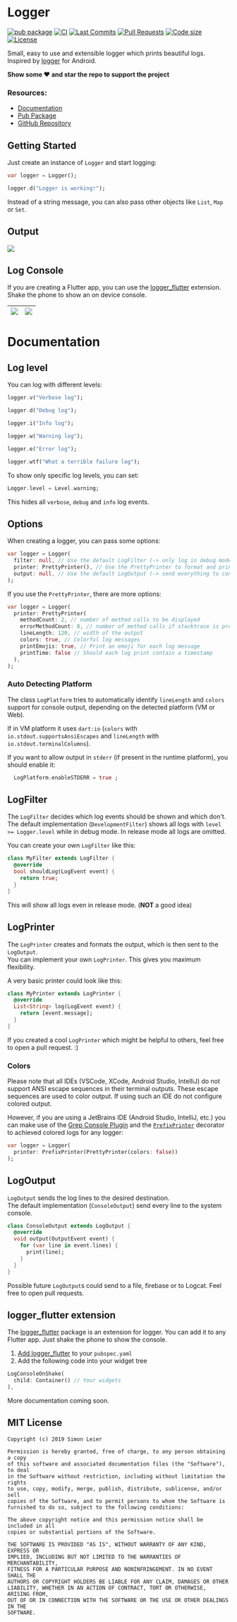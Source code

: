 # Logger

[![pub package](https://img.shields.io/pub/v/logger.svg?logo=dart&logoColor=00b9fc)](https://pub.dartlang.org/packages/logger)
[![CI](https://img.shields.io/github/workflow/status/leisim/logger/Dart%20CI/master?logo=github-actions&logoColor=white)](https://github.com/leisim/logger/actions)
[![Last Commits](https://img.shields.io/github/last-commit/leisim/logger?logo=git&logoColor=white)](https://github.com/leisim/logger/commits/master)
[![Pull Requests](https://img.shields.io/github/issues-pr/leisim/logger?logo=github&logoColor=white)](https://github.com/leisim/logger/pulls)
[![Code size](https://img.shields.io/github/languages/code-size/leisim/logger?logo=github&logoColor=white)](https://github.com/leisim/logger)
[![License](https://img.shields.io/github/license/leisim/logger?logo=open-source-initiative&logoColor=green)](https://github.com/leisim/logger/blob/master/LICENSE)

Small, easy to use and extensible logger which prints beautiful logs.<br>
Inspired by [logger](https://github.com/orhanobut/logger) for Android.

**Show some ❤️ and star the repo to support the project**

### Resources:
- [Documentation](https://pub.dev/documentation/logger/latest/logger/logger-library.html)
- [Pub Package](https://pub.dev/packages/logger)
- [GitHub Repository](https://github.com/leisim/logger)

## Getting Started

Just create an instance of `Logger` and start logging:
```dart
var logger = Logger();

logger.d("Logger is working!");
```

Instead of a string message, you can also pass other objects like `List`, `Map` or `Set`.

## Output

![](https://raw.githubusercontent.com/leisim/logger/master/art/screenshot.png)

## Log Console

If you are creating a Flutter app, you can use the [logger_flutter](#logger-flutter-extension) extension. Shake the phone to show an on device console. 

| ![](https://raw.githubusercontent.com/leisim/logger/master/art/log_console_light.png) | ![](https://raw.githubusercontent.com/leisim/logger/master/art/log_console_dark.png) |
|---|---|

# Documentation

## Log level

You can log with different levels:

```dart
logger.v("Verbose log");

logger.d("Debug log");

logger.i("Info log");

logger.w("Warning log");

logger.e("Error log");

logger.wtf("What a terrible failure log");
```

To show only specific log levels, you can set:

```dart
Logger.level = Level.warning;
```

This hides all `verbose`, `debug` and `info` log events.

## Options

When creating a logger, you can pass some options:

```dart
var logger = Logger(
  filter: null, // Use the default LogFilter (-> only log in debug mode)
  printer: PrettyPrinter(), // Use the PrettyPrinter to format and print log
  output: null, // Use the default LogOutput (-> send everything to console)
);
```

If you use the `PrettyPrinter`, there are more options:

```dart
var logger = Logger(
  printer: PrettyPrinter(
    methodCount: 2, // number of method calls to be displayed
    errorMethodCount: 8, // number of method calls if stacktrace is provided
    lineLength: 120, // width of the output
    colors: true, // Colorful log messages
    printEmojis: true, // Print an emoji for each log message
    printTime: false // Should each log print contain a timestamp
  ),
);
```

### Auto Detecting Platform

The class `LogPlatform` tries to automatically identify `lineLength` and `colors`
support for console output, depending on the detected platform (VM or Web).

If in VM platform it uses `dart:io` (`colors` with `io.stdout.supportsAnsiEscapes`
and `lineLength` with `io.stdout.terminalColumns`).

If you want to allow output in `stderr` (if present in the runtime platform),
you should enable it:

```dart
  LogPlatform.enableSTDERR = true ;
```

## LogFilter

The `LogFilter` decides which log events should be shown and which don't.<br>
The default implementation (`DevelopmentFilter`) shows all logs with `level >= Logger.level` while in debug mode. In release mode all logs are omitted.

You can create your own `LogFilter` like this:
```dart
class MyFilter extends LogFilter {
  @override
  bool shouldLog(LogEvent event) {
    return true;
  }
}
```
This will show all logs even in release mode. (**NOT** a good idea)


## LogPrinter

The `LogPrinter` creates and formats the output, which is then sent to the `LogOutput`.<br>
You can implement your own `LogPrinter`. This gives you maximum flexibility.

A very basic printer could look like this:
```dart
class MyPrinter extends LogPrinter {
  @override
  List<String> log(LogEvent event) {
    return [event.message];
  }
}
```

If you created a cool `LogPrinter` which might be helpful to others, feel free to open a pull request. :)

### Colors

Please note that all IDEs (VSCode, XCode, Android Studio, IntelliJ) do not 
support ANSI escape sequences in their terminal outputs. These escape sequences 
are used to color output. If using such an IDE do not configure colored output.

However, if you are using a JetBrains IDE (Android Studio, IntelliJ, etc.) 
you can make use of the [Grep Console Plugin](https://plugins.jetbrains.com/plugin/7125-grep-console)
and the [`PrefixPrinter`](/lib/src/printers/prefix_printer.dart) 
decorator to achieved colored logs for any logger:

```dart
var logger = Logger(
  printer: PrefixPrinter(PrettyPrinter(colors: false))
);
```

## LogOutput

`LogOutput` sends the log lines to the desired destination.<br>
The default implementation (`ConsoleOutput`) send every line to the system console.

```dart
class ConsoleOutput extends LogOutput {
  @override
  void output(OutputEvent event) {
    for (var line in event.lines) {
      print(line);
    }
  }
}
```

Possible future `LogOutput`s could send to a file, firebase or to Logcat. Feel free to open pull requests.


## logger_flutter extension

The [logger_flutter](https://pub.dev/packages/logger_flutter) package is an extension for logger. You can add it to any Flutter app. Just shake the phone to show the console.

1. [Add logger_flutter](https://pub.dev/packages/logger_flutter#-installing-tab-) to your `pubspec.yaml`
2. Add the following code into your widget tree

```dart
LogConsoleOnShake(
  child: Container() // Your widgets
),
```

More documentation coming soon.

## MIT License
```
Copyright (c) 2019 Simon Leier

Permission is hereby granted, free of charge, to any person obtaining a copy
of this software and associated documentation files (the "Software"), to deal
in the Software without restriction, including without limitation the rights
to use, copy, modify, merge, publish, distribute, sublicense, and/or sell
copies of the Software, and to permit persons to whom the Software is
furnished to do so, subject to the following conditions:

The above copyright notice and this permission notice shall be included in all
copies or substantial portions of the Software.

THE SOFTWARE IS PROVIDED "AS IS", WITHOUT WARRANTY OF ANY KIND, EXPRESS OR
IMPLIED, INCLUDING BUT NOT LIMITED TO THE WARRANTIES OF MERCHANTABILITY,
FITNESS FOR A PARTICULAR PURPOSE AND NONINFRINGEMENT. IN NO EVENT SHALL THE
AUTHORS OR COPYRIGHT HOLDERS BE LIABLE FOR ANY CLAIM, DAMAGES OR OTHER
LIABILITY, WHETHER IN AN ACTION OF CONTRACT, TORT OR OTHERWISE, ARISING FROM,
OUT OF OR IN CONNECTION WITH THE SOFTWARE OR THE USE OR OTHER DEALINGS IN THE
SOFTWARE.
```
